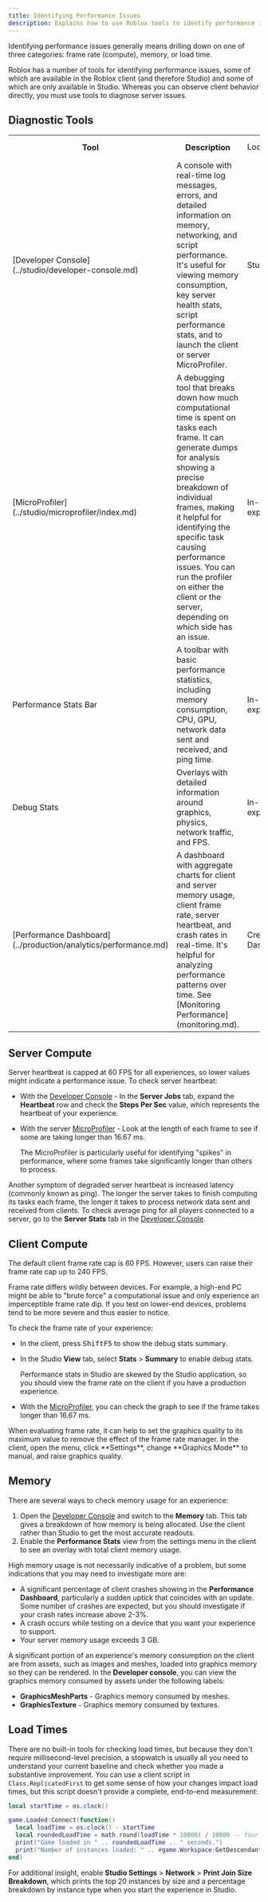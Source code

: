 ```yaml
---
title: Identifying Performance Issues
description: Explains how to use Roblox tools to identify performance issues.
---
```


Identifying performance issues generally means drilling down on one of three categories: frame rate (compute), memory, or load time.

Roblox has a number of tools for identifying performance issues, some of which are available in the Roblox client (and therefore Studio) and some of which are only available in Studio. Whereas you can observe client behavior directly, you must use tools to diagnose server issues.

## Diagnostic Tools

<table>
  <tr>
    <th>Tool</th>
    <th>Description</th>
    <td>Location</td>
    <th>Keyboard shortcut</th>
    <th>Environment</th>
  </tr>
  <tr>
    <td>[Developer Console](../studio/developer-console.md)</td>
    <td>A console with real-time log messages, errors, and detailed information on memory, networking, and script performance. It's useful for viewing memory consumption, key server health stats, script performance stats, and to launch the client or server MicroProfiler.</td>
    <td>Studio</td>
    <td><kbd>F9</kbd></td>
    <td>Live sessions, Studio testing</td>
  </tr>
  <tr>
    <td>[MicroProfiler](../studio/microprofiler/index.md)</td>
    <td>A debugging tool that breaks down how much computational time is spent on tasks each frame. It can generate dumps for analysis showing a precise breakdown of individual frames, making it helpful for identifying the specific task causing performance issues. You can run the profiler on either the client or the server, depending on which side has an issue.</td>
    <td>In-experience</td>
    <td><kbd><kbd>Ctrl</kbd><kbd>Alt</kbd><kbd>F6</kbd> (<kbd>⌘</kbd><kbd>⌥</kbd><kbd>F6</kbd>)</kbd></td>
    <td>Live sessions, Studio testing</td>
  </tr>
  <tr>
    <td>Performance Stats Bar</td>
    <td>A toolbar with basic performance statistics, including memory consumption, CPU, GPU, network data sent and received, and ping time.</td>
    <td>In-experience</td>
    <td><kbd>Ctrl</kbd><kbd>Alt</kbd><kbd>F7</kbd> (<kbd>⌘</kbd><kbd>⌥</kbd><kbd>F7</kbd>)</td>
    <td>Live sessions, Studio testing</td>
  </tr>
  <tr>
    <td>Debug Stats</td>
    <td>Overlays with detailed information around graphics, physics, network traffic, and FPS.</td>
    <td>In-experience</td>
    <td><kbd>Shift</kbd><kbd>F1</kbd>, <kbd>Shift</kbd><kbd>F2</kbd>, <kbd>Shift</kbd><kbd>F3</kbd>, <kbd>Shift</kbd><kbd>F4</kbd>, <kbd>Shift</kbd><kbd>F5</kbd></td>
    <td>Live sessions, Studio testing</td>
  </tr>
  <tr>
    <td>[Performance Dashboard](../production/analytics/performance.md)</td>
    <td>A dashboard with aggregate charts for client and server memory usage, client frame rate, server heartbeat, and crash rates in real-time. It's helpful for analyzing performance patterns over time. See [Monitoring Performance](monitoring.md).</td>
    <td>Creator Dashboard</td>
    <td>N/A</td>
    <td>Live sessions</td>
  </tr>
</table>

## Server Compute

Server heartbeat is capped at 60 FPS for all experiences, so lower values might indicate a performance issue. To check server heartbeat:

- With the [Developer Console](../studio/developer-console.md) - In the **Server Jobs** tab, expand the **Heartbeat** row and check the **Steps Per Sec** value, which represents the heartbeat of your experience.

- With the server [MicroProfiler](../studio/microprofiler/index.md) - Look at the length of each frame to see if some are taking longer than 16.67 ms.

  <Alert severity="info">
  The MicroProfiler is particularly useful for identifying "spikes" in performance, where some frames take significantly longer than others to process.
  </Alert>

Another symptom of degraded server heartbeat is increased latency (commonly known as ping). The longer the server takes to finish computing its tasks each frame, the longer it takes to process network data sent and received from clients. To check average ping for all players connected to a server, go to the **Server Stats** tab in the [Developer Console](../studio/developer-console.md).

## Client Compute

The default client frame rate cap is 60 FPS. However, users can raise their frame rate cap up to 240 FPS.

Frame rate differs wildly between devices. For example, a high-end PC might be able to "brute force" a computational issue and only experience an imperceptible frame rate dip. If you test on lower-end devices, problems tend to be more severe and thus easier to notice.

To check the frame rate of your experience:

- In the client, press <kbd>Shift</kbd><kbd>F5</kbd> to show the debug stats summary.
- In the Studio **View** tab, select **Stats** > **Summary** to enable debug stats.

  <Alert severity="warning">
  Performance stats in Studio are skewed by the Studio application, so you should view the frame rate on the client if you have a production experience.
  </Alert>

- With the [MicroProfiler](../studio/microprofiler/index.md), you can check the graph to see if the frame takes longer than 16.67 ms.

<Alert severity="info">
When evaluating frame rate, it can help to set the graphics quality to its maximum value to remove the effect of the frame rate manager. In the client, open the menu, click **Settings**, change  **Graphics Mode** to manual, and raise graphics quality.
</Alert>

## Memory

There are several ways to check memory usage for an experience:

1. Open the [Developer Console](../studio/developer-console.md) and switch to the **Memory** tab. This tab gives a breakdown of how memory is being allocated. Use the client rather than Studio to get the most accurate readouts.
2. Enable the **Performance Stats** view from the settings menu in the client to see an overlay with total client memory usage.

High memory usage is not necessarily indicative of a problem, but some indications that you may need to investigate more are:

- A significant percentage of client crashes showing in the **Performance Dashboard**, particularly a sudden uptick that coincides with an update. Some number of crashes are expected, but you should investigate if your crash rates increase above 2-3%.
- A crash occurs while testing on a device that you want your experience to support.
- Your server memory usage exceeds 3 GB.

A significant portion of an experience's memory consumption on the client are from assets, such as images and meshes, loaded into graphics memory so they can be rendered. In the **Developer console**, you can view the graphics memory consumed by assets under the following labels:

- **GraphicsMeshParts** - Graphics memory consumed by meshes.
- **GraphicsTexture** - Graphics memory consumed by textures.

## Load Times

There are no built-in tools for checking load times, but because they don't require millisecond-level precision, a stopwatch is usually all you need to understand your current baseline and check whether you made a substantive improvement. You can use a client script in `Class.ReplicatedFirst` to get some sense of how your changes impact load times, but this script doesn't provide a complete, end-to-end measurement:

```lua
local startTime = os.clock()

game.Loaded:Connect(function()
  local loadTime = os.clock() - startTime
  local roundedLoadTime = math.round(loadTime * 10000) / 10000 -- four decimal places
  print("Game loaded in " .. roundedLoadTime .. " seconds.")
  print("Number of instances loaded: " .. #game.Workspace:GetDescendants())
end)
```

For additional insight, enable **Studio Settings** > **Network** > **Print Join Size Breakdown**, which prints the top 20 instances by size and a percentage breakdown by instance type when you start the experience in Studio.

